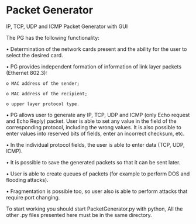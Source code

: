 # Packet Generator
IP, TCP, UDP and ICMP Packet Generator with GUI

The PG has the following functionality:

• Determination of the network cards present and the ability for the user to select the desired card.

• PG provides independent formation of information of link layer packets (Ethernet 802.3):

    o MAC address of the sender;
    
    o MAC address of the recipient;
    
    o upper layer protocol type.
    
• PG allows user to generate any IP, TCP, UDP and ICMP (only Echo request and Echo Reply) packet. User is able to set any value in the field of the corresponding protocol, including the wrong values. It is also possible to enter values into reserved bits of fields, enter an incorrect checksum, etc.

• In the individual protocol fields, the user is able to enter data (TCP, UDP, ICMP).

• It is possible to save the generated packets so that it can be sent later.

• User is able to create queues of packets (for example to perform DOS and flooding attacks).

• Fragmentation is possible too, so user also is able to perform attacks that require port changing.


To start working you should start PacketGenerator.py with python, All the other .py files presented here must be in the same directory.
